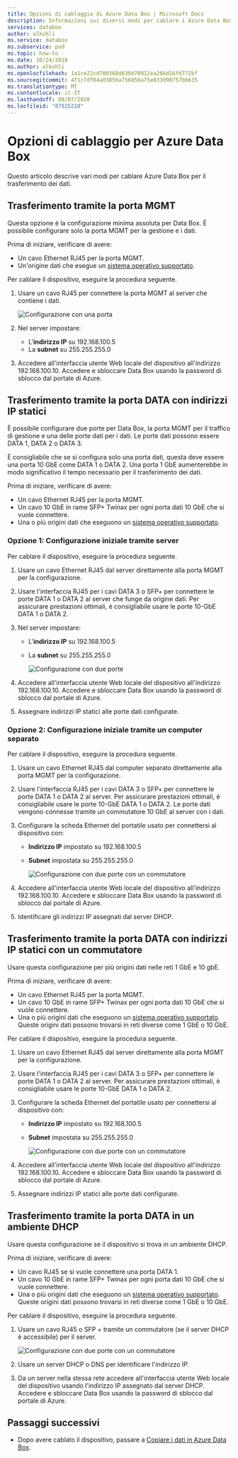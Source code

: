 ```yaml
---
title: Opzioni di cablaggio di Azure Data Box | Microsoft Docs
description: Informazioni sui diversi modi per cablare i Azure Data Box per il trasferimento dei dati tramite la porta di gestione o la porta dati.
services: databox
author: alkohli
ms.service: databox
ms.subservice: pod
ms.topic: how-to
ms.date: 10/24/2018
ms.author: alkohli
ms.openlocfilehash: 1a1ce22cd700368d630d70912ea266d16fd772bf
ms.sourcegitcommit: 4f1c7df04a03856a756856a75e033d90757bb635
ms.translationtype: MT
ms.contentlocale: it-IT
ms.lasthandoff: 08/07/2020
ms.locfileid: "87925210"
---
```

# <a name="cabling-options-for-your-azure-data-box"></a>Opzioni di cablaggio per Azure Data Box

Questo articolo descrive vari modi per cablare Azure Data Box per il trasferimento dei dati.

## <a name="transfer-via-mgmt-port"></a>Trasferimento tramite la porta MGMT

Questa opzione è la configurazione minima assoluta per Data Box. È possibile configurare solo la porta MGMT per la gestione e i dati.

Prima di iniziare, verificare di avere:

- Un cavo Ethernet RJ45 per la porta MGMT.
- Un'origine dati che esegue un [sistema operativo supportato](data-box-system-requirements.md#supported-operating-systems-for-clients).

Per cablare il dispositivo, eseguire la procedura seguente.

1. Usare un cavo RJ45 per connettere la porta MGMT al server che contiene i dati.

    ![Configurazione con una porta](media/data-box-cable-options/cabling-mgmt-only.png)

2. Nel server impostare:

    - L'**indirizzo IP** su 192.168.100.5
    - La **subnet** su 255.255.255.0

3. Accedere all'interfaccia utente Web locale del dispositivo all'indirizzo 192.168.100.10. Accedere e sbloccare Data Box usando la password di sblocco dal portale di Azure.


## <a name="transfer-via-data-port-with-static-ips"></a>Trasferimento tramite la porta DATA con indirizzi IP statici

È possibile configurare due porte per Data Box, la porta MGMT per il traffico di gestione e una delle porte dati per i dati. Le porte dati possono essere DATA 1, DATA 2 o DATA 3.

È consigliabile che se si configura solo una porta dati, questa deve essere una porta 10 GbE come DATA 1 o DATA 2. Una porta 1 GbE aumenterebbe in modo significativo il tempo necessario per il trasferimento dei dati.

Prima di iniziare, verificare di avere:

- Un cavo Ethernet RJ45 per la porta MGMT.
- Un cavo 10 GbE in rame SFP+ Twinax per ogni porta dati 10 GbE che si vuole connettere.
- Una o più origini dati che eseguono un [sistema operativo supportato](data-box-system-requirements.md#supported-operating-systems-for-clients).

### <a name="option-1---initial-setup-via-server"></a>Opzione 1: Configurazione iniziale tramite server

Per cablare il dispositivo, eseguire la procedura seguente.

1. Usare un cavo Ethernet RJ45 dal server direttamente alla porta MGMT per la configurazione.
2. Usare l'interfaccia RJ45 per i cavi DATA 3 o SFP+ per connettere le porte DATA 1 o DATA 2 al server che funge da origine dati. Per assicurare prestazioni ottimali, è consigliabile usare le porte 10-GbE DATA 1 o DATA 2.
3. Nel server impostare:

   - L'**indirizzo IP** su 192.168.100.5
   - La **subnet** su 255.255.255.0

     ![Configurazione con due porte](media/data-box-cable-options/cabling-2-port-setup.png)

3. Accedere all'interfaccia utente Web locale del dispositivo all'indirizzo 192.168.100.10. Accedere e sbloccare Data Box usando la password di sblocco dal portale di Azure.
4. Assegnare indirizzi IP statici alle porte dati configurate.

### <a name="option-2---initial-setup-via-separate-computer"></a>Opzione 2: Configurazione iniziale tramite un computer separato

Per cablare il dispositivo, eseguire la procedura seguente.

1. Usare un cavo Ethernet RJ45 dal computer separato direttamente alla porta MGMT per la configurazione.
2. Usare l'interfaccia RJ45 per i cavi DATA 3 o SFP+ per connettere le porte DATA 1 o DATA 2 al server. Per assicurare prestazioni ottimali, è consigliabile usare le porte 10-GbE DATA 1 o DATA 2. Le porte dati vengono connesse tramite un commutatore 10 GbE al server con i dati.
3. Configurare la scheda Ethernet del portatile usato per connettersi al dispositivo con:

   - **Indirizzo IP** impostato su 192.168.100.5
   - **Subnet** impostata su 255.255.255.0

     ![Configurazione con due porte con un commutatore](media/data-box-cable-options/cabling-with-static-ip.png)

3. Accedere all'interfaccia utente Web locale del dispositivo all'indirizzo 192.168.100.10. Accedere e sbloccare Data Box usando la password di sblocco dal portale di Azure.
4. Identificare gli indirizzi IP assegnati dal server DHCP.

## <a name="transfer-via-data-port-with-static-ips-using-a-switch"></a>Trasferimento tramite la porta DATA con indirizzi IP statici con un commutatore 

Usare questa configurazione per più origini dati nelle reti 1 GbE e 10 gbE.

Prima di iniziare, verificare di avere:

- Un cavo Ethernet RJ45 per la porta MGMT.
- Un cavo 10 GbE in rame SFP+ Twinax per ogni porta dati 10 GbE che si vuole connettere.
- Una o più origini dati che eseguono un [sistema operativo supportato](data-box-system-requirements.md#supported-operating-systems-for-clients). Queste origini dati possono trovarsi in reti diverse come 1 GbE o 10 GbE.

Per cablare il dispositivo, eseguire la procedura seguente.

1. Usare un cavo Ethernet RJ45 dal server direttamente alla porta MGMT per la configurazione.
2. Usare l'interfaccia RJ45 per i cavi DATA 3 o SFP+ per connettere le porte DATA 1 o DATA 2 al server. Per assicurare prestazioni ottimali, è consigliabile usare le porte 10-GbE DATA 1 o DATA 2.
3. Configurare la scheda Ethernet del portatile usato per connettersi al dispositivo con:

   - **Indirizzo IP** impostato su 192.168.100.5
   - **Subnet** impostata su 255.255.255.0

     ![Configurazione con due porte con un commutatore](media/data-box-cable-options/cabling-with-switch-static-ip.png)

3. Accedere all'interfaccia utente Web locale del dispositivo all'indirizzo 192.168.100.10. Accedere e sbloccare Data Box usando la password di sblocco dal portale di Azure.
4. Assegnare indirizzi IP statici alle porte dati configurate.


## <a name="transfer-via-data-port-in-a-dhcp-environment"></a>Trasferimento tramite la porta DATA in un ambiente DHCP

Usare questa configurazione se il dispositivo si trova in un ambiente DHCP.

Prima di iniziare, verificare di avere:

- Un cavo RJ45 se si vuole connettere una porta DATA 1.
- Un cavo 10 GbE in rame SFP+ Twinax per ogni porta dati 10 GbE che si vuole connettere.
- Una o più origini dati che eseguono un [sistema operativo supportato](data-box-system-requirements.md#supported-operating-systems-for-clients). Queste origini dati possono trovarsi in reti diverse come 1 GbE o 10 GbE.

Per cablare il dispositivo, eseguire la procedura seguente.

1. Usare un cavo RJ45 o SFP + tramite un commutatore (se il server DHCP è accessibile) per il server.

    ![Configurazione con due porte con un commutatore](media/data-box-cable-options/cabling-dhcp-data-only.png)
2. Usare un server DHCP o DNS per identificare l'indirizzo IP.
3. Da un server nella stessa rete accedere all'interfaccia utente Web locale del dispositivo usando l'indirizzo IP assegnato dal server DHCP. Accedere e sbloccare Data Box usando la password di sblocco dal portale di Azure.

## <a name="next-steps"></a>Passaggi successivi

- Dopo avere cablato il dispositivo, passare a [Copiare i dati in Azure Data Box](data-box-deploy-copy-data.md).
